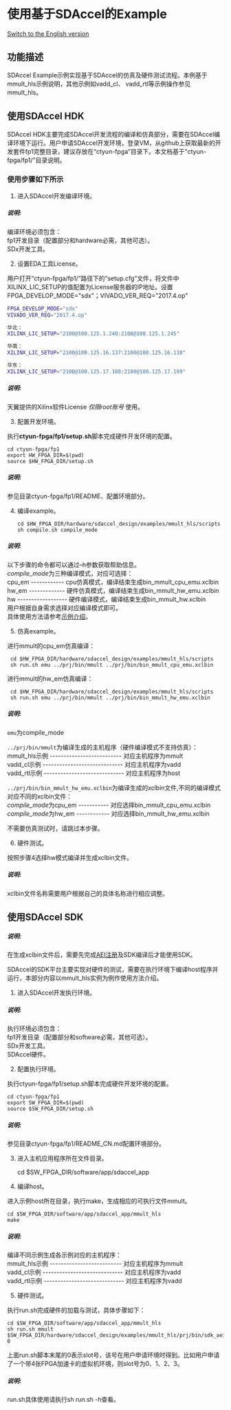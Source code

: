 使用基于SDAccel的Example
========================

[Switch to the English version](./Using_an_SDAccel_based_Example.md)

功能描述
--------------------------------------------------------------------------------------------------------------------------------------------------------------------------------

SDAccel Example示例实现基于SDAccel的仿真及硬件测试流程。本例基于mmult_hls示例说明，其他示例如vadd_cl、 vadd_rtl等示例操作参见mmult_hls。  

使用SDAccel HDK
---------------------------------------------------------------------------------------------------------------------------------------------------------------------------------

SDAccel HDK主要完成SDAccel开发流程的编译和仿真部分，需要在SDAccel编译环境下运行。用户申请SDAccel开发环境，登录VM，从github上获取最新的开发套件fp1完整目录，建议存放在“ctyun-fpga”目录下。本文档基于"ctyun-fpga/fp1/"目录说明。

### 使用步骤如下所示

1.  进入SDAccel开发编译环境。

##### 说明:

  编译环境必须包含：  
  fp1开发目录（配置部分和hardware必需，其他可选）。  
  SDx开发工具。

2.  设置EDA工具License。

  用户打开“ctyun-fpga/fp1/”路径下的“setup.cfg”文件，将文件中XILINX_LIC_SETUP的值配置为License服务器的IP地址。设置FPGA_DEVELOP_MODE="sdx"；VIVADO_VER_REQ="2017.4.op"

```bash
FPGA_DEVELOP_MODE="sdx"  
VIVADO_VER_REQ="2017.4.op" 

华北：
XILINX_LIC_SETUP="2100@100.125.1.240:2100@100.125.1.245"

华南：
XILINX_LIC_SETUP="2100@100.125.16.137:2100@100.125.16.138"

华东：
XILINX_LIC_SETUP="2100@100.125.17.108:2100@100.125.17.109"
```

##### 说明:
  天翼提供的Xilinx软件License *仅限root账号* 使用。

3.  配置开发环境。

  执行**ctyun-fpga/fp1/setup.sh**脚本完成硬件开发环境的配置。

  	cd ctyun-fpga/fp1
  	export HW_FPGA_DIR=$(pwd)
  	source $HW_FPGA_DIR/setup.sh
##### 说明:
  参见目录ctyun-fpga/fp1/README、配置环境部分。

4. 编译example。
   ```
   cd $HW_FPGA_DIR/hardware/sdaccel_design/examples/mmult_hls/scripts
   sh compile.sh compile_mode
   ```

##### 说明:
   以下步骤的命令都可以通过–h参数获取帮助信息。  
   *compile_mode*为三种编译模式，对应可选择：  
   cpu_em ------------ cpu仿真模式，编译结束生成bin_mmult_cpu_emu.xclbin  
   hw_em ------------- 硬件仿真模式，编译结束生成bin_mmult_hw_emu.xclbin   
   hw ------------------ 硬件编译模式，编译结束生成bin_mmult_hw.xclbin   
   用户根据自身需求选择对应编译模式即可。  
   具体使用方法请参考[示例介绍](../hardware/sdaccel_design/examples/mmult_hls/README_CN.md)。

5.  仿真example。

进行mmult的cpu_em仿真编译：


   ```
    cd $HW_FPGA_DIR/hardware/sdaccel_design/examples/mmult_hls/scripts
    sh run.sh emu ../prj/bin/mmult ../prj/bin/bin_mmult_cpu_emu.xclbin
   ```

进行mmult的hw_em仿真编译：

   ```
    cd $HW_FPGA_DIR/hardware/sdaccel_design/examples/mmult_hls/scripts
    sh run.sh emu ../prj/bin/mmult ../prj/bin/bin_mmult_hw_emu.xclbin
   ```

##### 说明:

   `emu`为compile_mode

   `../prj/bin/mmult`为编译生成的主机程序（硬件编译模式不支持仿真）：  
   mmult_hls示例 -------------------------- 对应主机程序为mmult  
   vadd_cl示例 ----------------------------- 对应主机程序为vadd  
   vadd_rtl示例 ----------------------------- 对应主机程序为host

   `../prj/bin/bin_mmult_hw_emu.xclbin`为编译生成的xclbin文件,不同的编译模式对应不同的xclbin文件：  
   *compile_mode*为cpu_em ----------- 对应选择bin_mmult_cpu_emu.xclbin  
   *compile_mode*为hw_em ------------ 对应选择bin_mmult_hw_emu.xclbin  

   不需要仿真测试时，请跳过本步骤。

6. 硬件测试。

  按照步骤4选择hw模式编译并生成xclbin文件。

##### 说明:

xclbin文件名称需要用户根据自己的具体名称进行相应调整。


使用SDAccel SDK
---------------------------------------------------------------------------------------------------------------------------------------------------------------------------------

##### 说明:

在生成xclbin文件后，需要先完成[AEI注册](./Register_an_FPGA_image_for_an_OpenCL_project_cn.md)及SDK编译后才能使用SDK。

SDAccel的SDK平台主要实现对硬件的测试，需要在执行环境下编译host程序并运行，本部分内容以mmult_hls实例为例作使用方法介绍。

1.  进入SDAccel开发执行环境。

##### 说明:

  执行环境必须包含：  
  fp1开发目录（配置部分和software必需，其他可选）。  
  SDx开发工具。  
  SDAccel硬件。

2. 配置执行环境。

  执行ctyun-fpga/fp1/setup.sh脚本完成硬件开发环境的配置。

  	cd ctyun-fpga/fp1
  	export SW_FPGA_DIR=$(pwd)
  	source $SW_FPGA_DIR/setup.sh
##### 说明:

  参见目录ctyun-fpga/fp1/README_CN.md配置环境部分。

3.  进入主机应用程序所在文件目录。

    cd $SW_FPGA_DIR/software/app/sdaccel_app

4.  编译host。

  进入示例host所在目录，执行make，生成相应的可执行文件mmult。

  	cd $SW_FPGA_DIR/software/app/sdaccel_app/mmult_hls
  	make

##### 说明:

  编译不同示例生成各示例对应的主机程序：  
  mmult_hls示例 -------------------------- 对应主机程序为mmult  
  vadd_cl示例 ----------------------------- 对应主机程序为vadd  
  vadd_rtl示例 ----------------------------- 对应主机程序为vadd

5.  硬件测试。

  执行run.sh完成硬件的加载与测试，具体步骤如下：

  	cd $SW_FPGA_DIR/software/app/sdaccel_app/mmult_hls
  	sh run.sh mmult $SW_FPGA_DIR/hardware/sdaccel_design/examples/mmult_hls/prj/bin/sdk_aeiid.xclbin 0

上面run.sh脚本末尾的0表示slot号，该号在用户申请环境时得到。比如用户申请了一个带4张FPGA加速卡的虚拟机环境，则slot号为0、1、2、3。

##### 说明:

  run.sh具体使用请执行sh run.sh -h查看。  

